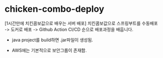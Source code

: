 # chicken-combo-deploy
[1시간만에 치킨콤보값으로 배우는 서버 배포] 치킨콤보값으로 스프링부트를 수동배포 -> 도커로 배포 -> Github Action CI/CD 순으로 배포과정을 배웁니다.




- java project를 build하면 .jar파일이 생성됨.


- AWS에는 기본적으로 보안그룹이 존재함.
